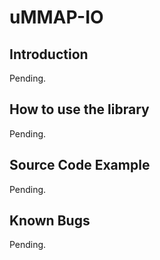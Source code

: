 # uMMAP-IO

## Introduction
Pending.

## How to use the library
Pending.

## Source Code Example
Pending.

## Known Bugs
Pending.

